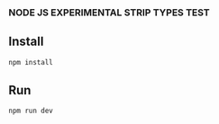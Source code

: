 ### NODE JS EXPERIMENTAL STRIP TYPES TEST

## Install
```bash
npm install
```

## Run
```bash
npm run dev
```
